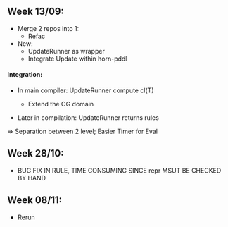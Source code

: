 ## Week 13/09:

* Merge 2 repos into 1:
    - Refac
* New:
    - UpdateRunner as wrapper
    - Integrate Update within horn-pddl

#### Integration:

* In main compiler: UpdateRunner compute cl(T)
    - Extend the OG domain

* Later in compilation: UpdateRunner returns rules

=> Separation between 2 level; Easier Timer for Eval


##  Week 28/10:

- BUG FIX IN RULE, TIME CONSUMING SINCE repr MSUT BE CHECKED BY HAND


## Week 08/11:

* Rerun

